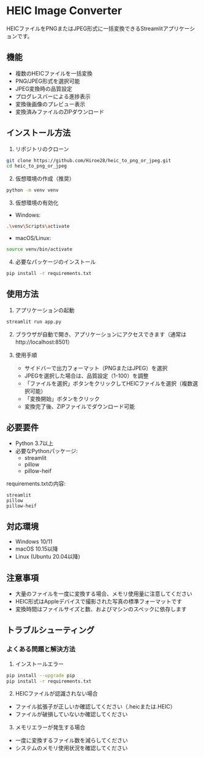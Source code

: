 # HEIC Image Converter

HEICファイルをPNGまたはJPEG形式に一括変換できるStreamlitアプリケーションです。


## 機能

- 複数のHEICファイルを一括変換
- PNG/JPEG形式を選択可能
- JPEG変換時の品質設定
- プログレスバーによる進捗表示
- 変換後画像のプレビュー表示
- 変換済みファイルのZIPダウンロード

## インストール方法

1. リポジトリのクローン
```bash
git clone https://github.com/Hiroe28/heic_to_png_or_jpeg.git
cd heic_to_png_or_jpeg
```

2. 仮想環境の作成（推奨）
```bash
python -m venv venv
```

3. 仮想環境の有効化
- Windows:
```bash
.\venv\Scripts\activate
```
- macOS/Linux:
```bash
source venv/bin/activate
```

4. 必要なパッケージのインストール
```bash
pip install -r requirements.txt
```

## 使用方法

1. アプリケーションの起動
```bash
streamlit run app.py
```

2. ブラウザが自動で開き、アプリケーションにアクセスできます（通常はhttp://localhost:8501）

3. 使用手順
   - サイドバーで出力フォーマット（PNGまたはJPEG）を選択
   - JPEGを選択した場合は、品質設定（1-100）を調整
   - 「ファイルを選択」ボタンをクリックしてHEICファイルを選択（複数選択可能）
   - 「変換開始」ボタンをクリック
   - 変換完了後、ZIPファイルでダウンロード可能

## 必要要件

- Python 3.7以上
- 必要なPythonパッケージ:
  - streamlit
  - pillow
  - pillow-heif

requirements.txtの内容:
```
streamlit
pillow
pillow-heif
```

## 対応環境

- Windows 10/11
- macOS 10.15以降
- Linux (Ubuntu 20.04以降)

## 注意事項

- 大量のファイルを一度に変換する場合、メモリ使用量に注意してください
- HEIC形式はAppleデバイスで撮影された写真の標準フォーマットです
- 変換時間はファイルサイズと数、およびマシンのスペックに依存します

## トラブルシューティング

### よくある問題と解決方法

1. インストールエラー
```bash
pip install --upgrade pip
pip install -r requirements.txt
```

2. HEICファイルが認識されない場合
- ファイル拡張子が正しいか確認してください（.heicまたは.HEIC）
- ファイルが破損していないか確認してください

3. メモリエラーが発生する場合
- 一度に変換するファイル数を減らしてください
- システムのメモリ使用状況を確認してください

